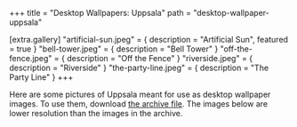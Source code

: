 +++
title = "Desktop Wallpapers: Uppsala"
path = "desktop-wallpaper-uppsala"

[extra.gallery]
"artificial-sun.jpeg" = { description = "Artificial Sun", featured = true }
"bell-tower.jpeg" = { description = "Bell Tower" }
"off-the-fence.jpeg" = { description = "Off the Fence" }
"riverside.jpeg" = { description = "Riverside" }
"the-party-line.jpeg" = { description = "The Party Line" }
+++

Here are some pictures of Uppsala meant for use as desktop wallpaper images. To use them, download [the archive file](desktop-wallpapers-uppsala.zip). The images below are lower resolution than the images in the archive.
